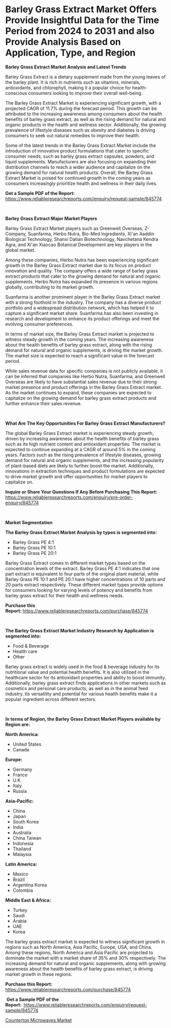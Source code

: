 <p><h1>Barley Grass Extract Market Offers Provide Insightful Data for the Time Period from 2024 to 2031 and also Provide Analysis Based on Application, Type, and Region</h1></p><p><strong>Barley Grass Extract Market Analysis and Latest Trends</strong></p>
<p><p>Barley Grass Extract is a dietary supplement made from the young leaves of the barley plant. It is rich in nutrients such as vitamins, minerals, antioxidants, and chlorophyll, making it a popular choice for health-conscious consumers looking to improve their overall well-being.</p><p>The Barley Grass Extract Market is experiencing significant growth, with a projected CAGR of 11.7% during the forecast period. This growth can be attributed to the increasing awareness among consumers about the health benefits of barley grass extract, as well as the rising demand for natural and organic products in the health and wellness sector. Additionally, the growing prevalence of lifestyle diseases such as obesity and diabetes is driving consumers to seek out natural remedies to improve their health.</p><p>Some of the latest trends in the Barley Grass Extract Market include the introduction of innovative product formulations that cater to specific consumer needs, such as barley grass extract capsules, powders, and liquid supplements. Manufacturers are also focusing on expanding their distribution channels to reach a wider audience and capitalize on the growing demand for natural health products. Overall, the Barley Grass Extract Market is poised for continued growth in the coming years as consumers increasingly prioritize health and wellness in their daily lives.</p></p>
<p><strong>Get a Sample PDF of the Report:&nbsp;</strong> <a href="https://www.reliableresearchreports.com/enquiry/request-sample/845774">https://www.reliableresearchreports.com/enquiry/request-sample/845774</a></p>
<p>&nbsp;</p>
<p><strong>Barley Grass Extract Major Market Players</strong></p>
<p><p>Barley Grass Extract Market players such as Greenwell Overseas, Z-Company, Suanfarma, Herbo Nutra, Bio-Med Ingredients, Xi'an Aaddin Biological Technology, Shanxi Datian Biotechnology, Navchetana Kendra Agra, and Xi'an Xiaocao Botanical Development are key players in the global market.</p><p>Among these companies, Herbo Nutra has been experiencing significant growth in the Barley Grass Extract market due to its focus on product innovation and quality. The company offers a wide range of barley grass extract products that cater to the growing demand for natural and organic supplements. Herbo Nutra has expanded its presence in various regions globally, contributing to its market growth.</p><p>Suanfarma is another prominent player in the Barley Grass Extract market with a strong foothold in the industry. The company has a diverse product portfolio and a widespread distribution network, which has helped it to capture a significant market share. Suanfarma has also been investing in research and development to enhance its product offerings and meet the evolving consumer preferences.</p><p>In terms of market size, the Barley Grass Extract market is projected to witness steady growth in the coming years. The increasing awareness about the health benefits of barley grass extract, along with the rising demand for natural and organic supplements, is driving the market growth. The market size is expected to reach a significant value in the forecast period.</p><p>While sales revenue data for specific companies is not publicly available, it can be inferred that companies like Herbo Nutra, Suanfarma, and Greenwell Overseas are likely to have substantial sales revenue due to their strong market presence and product offerings in the Barley Grass Extract market. As the market continues to expand, these companies are expected to capitalize on the growing demand for barley grass extract products and further enhance their sales revenue.</p></p>
<p>&nbsp;</p>
<p><strong>What Are The Key Opportunities For Barley Grass Extract Manufacturers?</strong></p>
<p><p>The global Barley Grass Extract market is experiencing steady growth, driven by increasing awareness about the health benefits of barley grass such as its high nutrient content and antioxidant properties. The market is expected to continue expanding at a CAGR of around 5% in the coming years. Factors such as the rising prevalence of lifestyle diseases, growing demand for natural and organic supplements, and the increasing popularity of plant-based diets are likely to further boost the market. Additionally, innovations in extraction techniques and product formulations are expected to drive market growth and offer opportunities for market players to capitalize on.</p></p>
<p><strong>Inquire or Share Your Questions If Any Before Purchasing This Report:</strong> <a href="https://www.reliableresearchreports.com/enquiry/pre-order-enquiry/845774">https://www.reliableresearchreports.com/enquiry/pre-order-enquiry/845774</a></p>
<p>&nbsp;</p>
<p><strong>Market Segmentation</strong></p>
<p><strong>The Barley Grass Extract Market Analysis by types is segmented into:</strong></p>
<p><ul><li>Barley Grass PE 4:1</li><li>Barley Grass PE 10:1</li><li>Barley Grass PE 20:1</li></ul></p>
<p><p>Barley Grass Extract comes in different market types based on the concentration levels of the extract. Barley Grass PE 4:1 indicates that one part extract is equivalent to four parts of the original plant material, while Barley Grass PE 10:1 and PE 20:1 have higher concentrations of 10 parts and 20 parts extract respectively. These different market types provide options for consumers looking for varying levels of potency and benefits from barley grass extract for their health and wellness needs.</p></p>
<p><strong>Purchase this Report:&nbsp;</strong><a href="https://www.reliableresearchreports.com/purchase/845774">https://www.reliableresearchreports.com/purchase/845774</a></p>
<p>&nbsp;</p>
<p><strong>The Barley Grass Extract Market Industry Research by Application is segmented into:</strong></p>
<p><ul><li>Food & Beverage</li><li>Health care</li><li>Other</li></ul></p>
<p><p>Barley grass extract is widely used in the food & beverage industry for its nutritional value and potential health benefits. It is also utilized in the healthcare sector for its antioxidant properties and ability to boost immunity. Additionally, barley grass extract finds applications in other markets such as cosmetics and personal care products, as well as in the animal feed industry. Its versatility and potential for various health benefits make it a popular ingredient across different sectors.</p></p>
<p>&nbsp;</p>
<p><strong>In terms of Region, the Barley Grass Extract Market Players available by Region are:</strong></p>
<p>
    <p> <strong> North America: </strong>
        <ul>
            <li>United States</li>
            <li>Canada</li>
        </ul>
        </p> 
    <p> <strong> Europe: </strong>
        <ul>
            <li>Germany</li>
            <li>France</li>
            <li>U.K.</li>
            <li>Italy</li>
            <li>Russia</li>
        </ul>
        </p> 
    <p> <strong> Asia-Pacific: </strong>
        <ul>
            <li>China</li>
            <li>Japan</li>
            <li>South Korea</li>
            <li>India</li>
            <li>Australia</li>
            <li>China Taiwan</li>
            <li>Indonesia</li>
            <li>Thailand</li>
            <li>Malaysia</li>
        </ul>
        </p> 
    <p> <strong> Latin America: </strong>
        <ul>
            <li>Mexico</li>
            <li>Brazil</li>
            <li>Argentina Korea</li>
            <li>Colombia</li>
        </ul>
        </p> 
    <p> <strong> Middle East & Africa: </strong>
        <ul>
            <li>Turkey</li>
            <li>Saudi</li>
            <li>Arabia</li>
            <li>UAE</li>
            <li>Korea</li>
        </ul>
    </p>
    </p>
<p><p>The barley grass extract market is expected to witness significant growth in regions such as North America, Asia Pacific, Europe, USA, and China. Among these regions, North America and Asia Pacific are projected to dominate the market with a market share of 35% and 30% respectively. The increasing demand for natural and organic supplements, along with growing awareness about the health benefits of barley grass extract, is driving market growth in these regions.</p></p>
<p><strong>Purchase this Report: </strong><a href="https://www.reliableresearchreports.com/purchase/845774">https://www.reliableresearchreports.com/purchase/845774</a></p>
<p>&nbsp;<strong>Get a Sample PDF of the Report:&nbsp;&nbsp;</strong><a href="https://www.reliableresearchreports.com/enquiry/request-sample/845774">https://www.reliableresearchreports.com/enquiry/request-sample/845774</a></p>
<p><strong></strong></p>
<p><p><a href="https://chivalrous-flock-a86.notion.site/Countertop-Microwaves-Market-Insights-Market-Players-and-Forecast-Till-2031-07ee22cccbed465db1d48586f7b59d99">Countertop Microwaves Market</a></p></p>